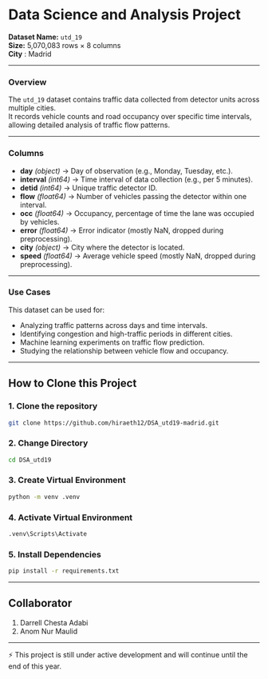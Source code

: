 # Data Science and Analysis Project


**Dataset Name:** `utd_19`  
**Size:** 5,070,083 rows × 8 columns <br>
**City** : Madrid 

---

### Overview
The `utd_19` dataset contains traffic data collected from detector units across multiple cities.  
It records vehicle counts and road occupancy over specific time intervals, allowing detailed analysis of traffic flow patterns.  

---

### Columns
- **day** *(object)* → Day of observation (e.g., Monday, Tuesday, etc.).  
- **interval** *(int64)* → Time interval of data collection (e.g., per 5 minutes).  
- **detid** *(int64)* → Unique traffic detector ID.  
- **flow** *(float64)* → Number of vehicles passing the detector within one interval.  
- **occ** *(float64)* → Occupancy, percentage of time the lane was occupied by vehicles.  
- **error** *(float64)* → Error indicator (mostly NaN, dropped during preprocessing).  
- **city** *(object)* → City where the detector is located.  
- **speed** *(float64)* → Average vehicle speed (mostly NaN, dropped during preprocessing).  

---

### Use Cases
This dataset can be used for:
- Analyzing traffic patterns across days and time intervals.  
- Identifying congestion and high-traffic periods in different cities.  
- Machine learning experiments on traffic flow prediction.  
- Studying the relationship between vehicle flow and occupancy.  

---

## How to Clone this Project


### 1. Clone the repository
```bash
git clone https://github.com/hiraeth12/DSA_utd19-madrid.git
```

### 2. Change Directory
```bash
cd DSA_utd19
```

### 3. Create Virtual Environment
```bash
python -m venv .venv
```

### 4. Activate Virtual Environment
```bash
.venv\Scripts\Activate
```

### 5. Install Dependencies
```bash
pip install -r requirements.txt
```

---

## Collaborator
1. Darrell Chesta Adabi
2. Anom Nur Maulid

---


⚡ This project is still under active development and will continue until the end of this year.
